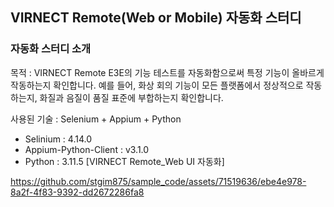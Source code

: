 ## VIRNECT Remote(Web or Mobile) 자동화 스터디

### 자동화 스터디 소개
목적 : VIRNECT Remote E3E의 기능 테스트를 자동화함으로써 특정 기능이 올바르게 작동하는지 확인합니다. 예를 들어, 화상 회의 기능이 모든 플랫폼에서 정상적으로 작동하는지, 화질과 음질이 품질 표준에 부합하는지 확인합니다.

사용된 기술 : Selenium + Appium + Python
- Selinium  : 4.14.0
- Appium-Python-Client : v3.1.0
- Python : 3.11.5
[VIRNECT Remote_Web UI 자동화]

https://github.com/stgim875/sample_code/assets/71519636/ebe4e978-8a2f-4f83-9392-dd2672286fa8
